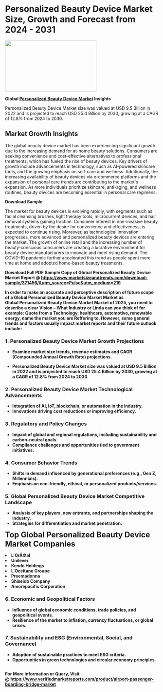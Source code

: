 <H1>Personalized Beauty Device Market Size, Growth and Forecast from 2024 - 2031</H1><img class="aligncenter size-medium wp-image-584254" src="https://thirdeyenews.in/wp-content/uploads/2024/09/Global-Market-Research-300x168.jpeg" alt="" width="300" height="168" /><p><strong>Global&nbsp;<a href="https://www.marketsizeandtrends.com/download-sample/371456/&amp;utm_source=Pulse&amp;utm_medium=219">Personalized Beauty Device Market</a> Insights</strong></p><p>Personalized Beauty Device Market size was valued at USD 9.5 Billion in 2022 and is projected to reach USD 25.4 Billion by 2030, growing at a CAGR of 12.8% from 2024 to 2030.</p><p><h2>Market Growth Insights</h2> <p>The global beauty device market has been experiencing significant growth due to the increasing demand for at-home beauty solutions. Consumers are seeking convenience and cost-effective alternatives to professional treatments, which has fueled the rise of beauty devices. Key drivers of growth include advancements in technology, such as AI-powered skincare tools, and the growing emphasis on self-care and wellness. Additionally, the increasing availability of beauty devices via e-commerce platforms and the expansion of personal care trends are contributing to the market's expansion. As more individuals prioritize skincare, anti-aging, and wellness routines, beauty devices are becoming essential in personal care regimens.</p> <p><strong>Download Sample</strong></p> <p>The market for beauty devices is evolving rapidly, with segments such as facial cleansing brushes, light therapy tools, microcurrent devices, and hair removal systems gaining traction. Consumer interest in non-invasive beauty treatments, driven by the desire for convenience and effectiveness, is expected to continue rising. Moreover, as technological innovation progresses, more advanced and personalized beauty devices are entering the market. The growth of online retail and the increasing number of beauty-conscious consumers are creating a lucrative environment for beauty device manufacturers to innovate and meet rising demand. The COVID-19 pandemic further accelerated this trend as people spent more time at home and adopted home-based beauty treatments.</p> <p><strong></p><p><span class=""><strong>Download Full PDF Sample Copy of Global Personalized Beauty Device Market Report</strong> @ <a href="https://www.marketsizeandtrends.com/download-sample/371456/&amp;utm_source=Pulse&amp;utm_medium=219" target="_blank">https://www.marketsizeandtrends.com/download-sample/371456/&amp;utm_source=Pulse&amp;utm_medium=219</a></span></p><p>In order to make an accurate and perceptive description of future scope of a Global&nbsp;Personalized Beauty Device Market Market as Global&nbsp;Personalized Beauty Device Market Market of 2025, you need to describe a clear Vision &ndash; What Industry or Linda can you think of for example: Quote from a Technology, healthcare, automotive, renewable energy, name the market you are Reffering to. However, some general trends and factors usually impact market reports and their future outlook include:</p><h3>1.&nbsp;<strong>Personalized Beauty Device Market Growth Projections</strong></h3><ul><li>Examine market size trends, revenue estimates and CAGR (Compounded Annual Growth Rate) projections.</li><li><p>Personalized Beauty Device Market size was valued at USD 9.5 Billion in 2022 and is projected to reach USD 25.4 Billion by 2030, growing at a CAGR of 12.8% from 2024 to 2030.</p></li></ul><h3>2.&nbsp;<strong>Personalized Beauty Device Market Technological Advancements</strong></h3><ul><li>Integration of AI, IoT, blockchain, or automation in the industry.</li><li>Innovations driving cost reductions or improving efficiency.</li></ul><h3>3.&nbsp;<strong>Regulatory and Policy Changes</strong></h3><ul><li>Impact of global and regional regulations, including sustainability and carbon-neutral goals.</li><li>Compliance challenges and opportunities tied to government initiatives.</li></ul><h3>4.&nbsp;<strong>Consumer Behavior Trends</strong></h3><ul><li>Shifts in demand influenced by generational preferences (e.g., Gen Z, Millennials).</li><li>Emphasis on eco-friendly, ethical, or personalized products/services.</li></ul><h3>5.&nbsp;<strong>Global Personalized Beauty Device Market Competitive Landscape</strong></h3><ul><li>Analysis of key players, new entrants, and partnerships shaping the industry.</li><li>Strategies for differentiation and market penetration.</li></ul><p data-pm-slice="1 1 []"><span style="color: inherit; font-family: inherit; font-size: 25px;">Top Global Personalized Beauty Device Market Companies</span></p><div class="" data-test-id=""><p><li>L'OrÃ©al</li><li> Unilever</li><li> Kendo Holdings</li><li> L'Occitane Groupe</li><li> Preemadonna</li><li> Shiseido Company</li><li> Amorepacific Corporation</li></p></div><h3>6.&nbsp;<strong>Economic and Geopolitical Factors</strong></h3><ul><li>Influence of global economic conditions, trade policies, and geopolitical events.</li><li>Resilience of the market to inflation, currency fluctuations, or global crises.</li></ul><h3>7.&nbsp;<strong>Sustainability and ESG (Environmental, Social, and Governance)</strong></h3><ul><li>Adoption of sustainable practices to meet ESG criteria.</li><li>Opportunities in green technologies and circular economy principles.</li></ul><h2><strong style="font-size: 14px;">For More Information or Query, Visit @&nbsp;</strong><a style="background-color: #ffffff; font-size: 14px;" href="https://www.marketsizeandtrends.com/report/personalized-beauty-device-market/" target="_blank">https://www.verifiedmarketreports.com/product/airport-passenger-boarding-bridge-market</a></h2>
